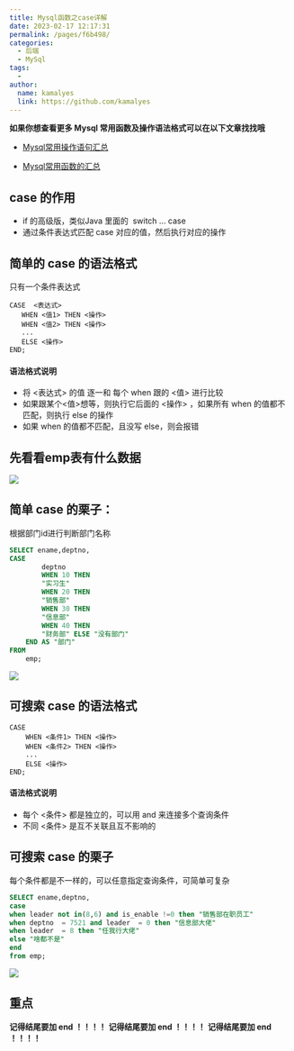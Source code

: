 ```yaml
---
title: Mysql函数之case详解
date: 2023-02-17 12:17:31
permalink: /pages/f6b498/
categories:
  - 后端
  - MySql
tags:
  - 
author: 
  name: kamalyes
  link: https://github.com/kamalyes
---
```

**如果你想查看更多 Mysql 常用函数及操作语法格式可以在以下文章找找哦**

- [Mysql常用操作语句汇总](./59.Mysql常用操作语句汇总.md)

- [Mysql常用函数的汇总](./01.Mysql常用函数汇总.md)

case 的作用
--------

*   if 的高级版，类似Java 里面的  switch ... case 
*   通过条件表达式匹配 case 对应的值，然后执行对应的操作

简单的 case 的语法格式
--------------

只有一个条件表达式

```
CASE  <表达式>
   WHEN <值1> THEN <操作>
   WHEN <值2> THEN <操作>
   ...
   ELSE <操作>
END;
```

#### 语法格式说明

*   将 <表达式> 的值 逐一和 每个 when 跟的 <值> 进行比较
*   如果跟某个<值>想等，则执行它后面的 <操作> ，如果所有 when 的值都不匹配，则执行 else 的操作
*   如果 when 的值都不匹配，且没写 else，则会报错

先看看emp表有什么数据
------------

![](https://www.yuyanqing.cn/oss/image-bed/col/mysql/Snipaste_2023-02-17_12-15-52.png)

简单 case 的栗子：
------------

根据部门id进行判断部门名称

```sql
SELECT ename,deptno,
CASE
        deptno 
        WHEN 10 THEN
        "实习生" 
        WHEN 20 THEN
        "销售部" 
        WHEN 30 THEN
        "信息部" 
        WHEN 40 THEN
        "财务部" ELSE "没有部门" 
    END AS "部门" 
FROM
    emp;
```

![](https://www.yuyanqing.cn/oss/image-bed/col/mysql/Snipaste_2023-02-17_12-31-15.png)

可搜索 case 的语法格式
--------------

```
CASE
    WHEN <条件1> THEN <操作>
    WHEN <条件2> THEN <操作>
    ...
    ELSE <操作>
END;
```

#### 语法格式说明

*   每个 <条件> 都是独立的，可以用 and 来连接多个查询条件
*   不同 <条件> 是互不关联且互不影响的

可搜索 case 的栗子
------------

每个条件都是不一样的，可以任意指定查询条件，可简单可复杂

```sql
SELECT ename,deptno,
case 
when leader not in(8,6) and is_enable !=0 then "销售部在职员工"
when deptno  = 7521 and leader  = 0 then "信息部大佬"
when leader  = 8 then "任我行大佬"
else "啥都不是"
end
from emp;
```

![](https://www.yuyanqing.cn/oss/image-bed/col/mysql/Snipaste_2023-02-17_12-37-37.png)

重点
--

**记得结尾要加 end ！！！！**
**记得结尾要加 end ！！！！**
**记得结尾要加 end ！！！！**
